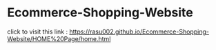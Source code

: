 # Ecommerce-Shopping-Website

click to visit this link : https://rasu002.github.io/Ecommerce-Shopping-Website/HOME%20Page/home.html
